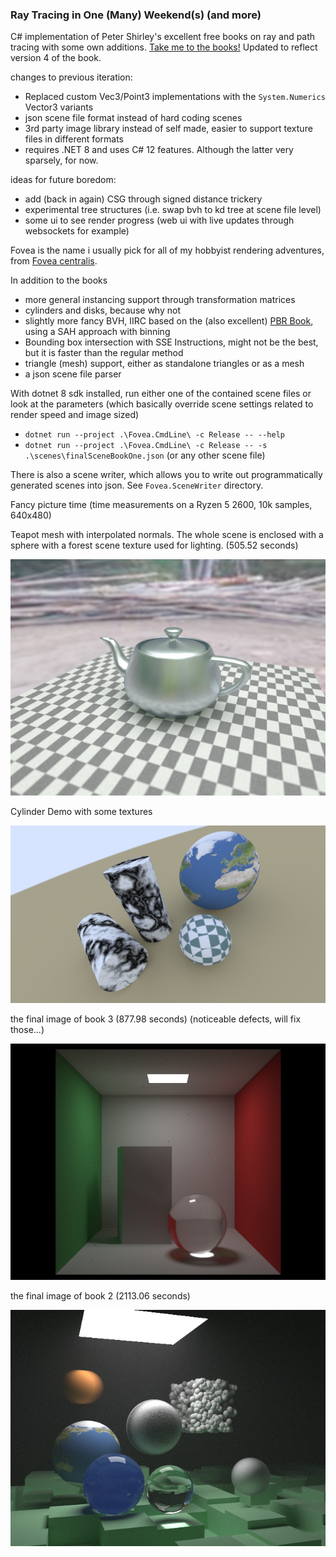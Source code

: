 
### Ray Tracing in One (Many) Weekend(s) (and more)

C# implementation of Peter Shirley's excellent free books on ray and path tracing
with some own additions. [Take me to the books!](https://raytracing.github.io/)
Updated to reflect version 4 of the book.

changes to previous iteration:

- Replaced custom Vec3/Point3 implementations with the `System.Numerics` Vector3 variants
- json scene file format instead of hard coding scenes
- 3rd party image library instead of self made, easier to support texture files in different formats
- requires .NET 8 and uses C# 12 features. Although the latter very sparsely, for now.

ideas for future boredom:

- add (back in again) CSG through signed distance trickery
- experimental tree structures (i.e. swap bvh to kd tree at scene file level)
- some ui to see render progress (web ui with live updates through websockets for example)

Fovea is the name i usually pick for all of my hobbyist rendering adventures, from
[Fovea centralis](https://en.wikipedia.org/wiki/Fovea_centralis).

In addition to the books

- more general instancing support through transformation matrices
- cylinders and disks, because why not
- slightly more fancy BVH, IIRC based on the (also excellent) [PBR Book](https://pbr-book.org/), using a SAH approach with binning
- Bounding box intersection with SSE Instructions, might not be the best, but it is faster than the regular method
- triangle (mesh) support, either as standalone triangles or as a mesh
- a json scene file parser

With dotnet 8 sdk installed, run either one of the contained scene files or look at the parameters
(which basically override scene settings related to render speed and image sized)
- `dotnet run --project .\Fovea.CmdLine\ -c Release -- --help`
- `dotnet run --project .\Fovea.CmdLine\ -c Release -- -s .\scenes\finalSceneBookOne.json` (or any other scene file)

There is also a scene writer, which allows you to write out programmatically 
generated scenes into json. See `Fovea.SceneWriter` directory.

Fancy picture time (time measurements on a Ryzen 5 2600, 10k samples, 640x480)

Teapot mesh with interpolated normals. The whole scene is enclosed with a sphere with a forest
scene texture used for lighting. (505.52 seconds)

![mesh_forest](https://github.com/siloimwald/Fovea/blob/main/Results/mesh_forest.png)

Cylinder Demo with some textures

![cylinders](https://github.com/siloimwald/Fovea/blob/main/Results/cylinders.png)

the final image of book 3 (877.98 seconds) (noticeable defects, will fix those...)

![book3 result](https://github.com/siloimwald/Fovea/blob/main/Results/book3_final.png)

the final image of book 2 (2113.06 seconds)

![book2 result](https://github.com/siloimwald/Fovea/blob/main/Results/book2_final_10k.png)



